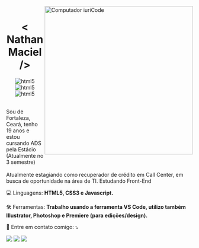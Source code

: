 <img src="https://raw.githubusercontent.com/MicaelliMedeiros/micaellimedeiros/master/image/computer-illustration.png" min-width="400px" max-width="400px" width="400px" align="right" alt="Computador iuriCode">

<h1 align="center">< Nathan Maciel /> </h1>

<p align="center">

<img aling="center" alt="html5" src="https://img.shields.io/badge/HTML5-E34F26?style=for-the-badge&logo=html5&logoColor=white">
<img aling="center" alt="html5" src="https://img.shields.io/badge/CSS3-1572B6?style=for-the-badge&logo=css3&logoColor=white">
<img aling="center" alt="html5" src="https://img.shields.io/badge/JavaScript-F7DF1E?style=for-the-badge&logo=javascript&logoColor=black">
<br><br>
</p>
<p dir="center">
<a target="_blank" rel="noopener noreferrer nofollow" href="">
</a>
</p>

<p align="left"> 
  Sou de Fortaleza, Ceará, tenho 19 anos e estou cursando ADS pela Estácio (Atualmente no 3 semestre)<br><br>
  Atualmente estagiando como recuperador de crédito em Call Center, em busca de oportunidade na área de TI. Estudando Front-End
</p>

<p align="left">
  💻 Linguagens: <strong>HTML5, CSS3 e Javascript.</strong>
</p>

<p align="left">
  🛠️ Ferramentas: <strong>Trabalho usando a ferramenta VS Code, utilizo também Illustrator, Photoshop e Premiere (para edições/design).</strong>
</p>

<p align="left">
  💌 Entre em contato comigo: ⤵️
</p>

<p align="left">
  <a href="mailto:nathanmacielviana123456@gmail.com" alt="Gmail">
  <img src="https://img.shields.io/badge/-Gmail-FF0000?style=flat-square&labelColor=FF0000&logo=gmail&logoColor=white&link=mailto:nathanmacielviana123456@gmail.com" /></a>

  <a href="https://www.linkedin.com/in/nathan-maciel-viana-104b35241/" alt="Linkedin">
  <img src="https://img.shields.io/badge/-Linkedin-0e76a8?style=flat-square&logo=Linkedin&logoColor=white&link=https://www.linkedin.com/in/nathan-maciel-viana-104b35241/" /></a>

  <a href="https://web.whatsapp.com/send?phone=85988167997" alt="WhatsApp">
  <img src="https://img.shields.io/badge/-WhatsApp-25d366?style=flat-square&labelColor=25d366&logo=whatsapp&logoColor=white&link="https://web.whatsapp.com/send?phone=85988167997"/></a>
</p>

